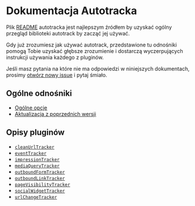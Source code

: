 # Dokumentacja Autotracka

Plik [README](/README.md) autotracka jest najlepszym źródłem by uzyskać ogólny przegląd biblioteki autotrack by zacząć jej używać.

Gdy już zrozumiesz jak używać autotrack, przedstawione tu odnośniki pomogą Tobie uzyskać głębsze zrozumienie i dostarczą wyczerpujących instrukcji używania każdego z pluginów.

Jeśli masz pytania na które nie ma odpowiedzi w niniejszych dokumentach, prosimy [otwórz nowy issue](https://github.com/googleanalytics/autotrack/issues/new) i pytaj śmiało.

## Ogólne odnośniki

- [Ogólne opcje](/docs/common-options.md)
- [Aktualizacja z poprzednich wersji](/docs/upgrading.md)

## Opisy pluginów

- [`cleanUrlTracker`](/docs/plugins/clean-url-tracker.md)
- [`eventTracker`](/docs/plugins/event-tracker.md)
- [`impressionTracker`](/docs/plugins/impression-tracker.md)
- [`mediaQueryTracker`](/docs/plugins/media-query-tracker.md)
- [`outboundFormTracker`](/docs/plugins/outbound-form-tracker.md)
- [`outboundLinkTracker`](/docs/plugins/outbound-link-tracker.md)
- [`pageVisibilityTracker`](/docs/plugins/page-visibility-tracker.md)
- [`socialWidgetTracker`](/docs/plugins/social-widget-tracker.md)
- [`urlChangeTracker`](/docs/plugins/url-change-tracker.md)


